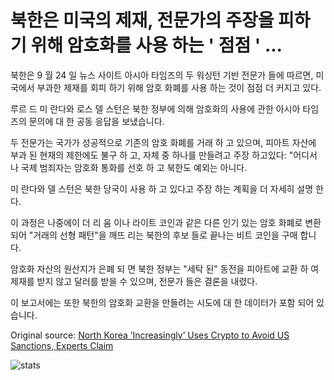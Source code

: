# 북한은 미국의 제재, 전문가의 주장을 피하기 위해 암호화를 사용 하는 ' 점점 ' ...

북한은 9 월 24 일 뉴스 사이트 아시아 타임즈의 두 워싱턴 기반 전문가 들에 따르면, 미국에서 부과한 제재를 회피 하기 위해 암호 화폐를 사용 하는 것이 점점 더 커지고 있다.

루르 드 미 란다와 로스 델 스턴은 북한 정부에 의해 암호화의 사용에 관한 아시아 타임즈의 문의에 대 한 공동 응답을 보냈습니다.

두 전문가는 국가가 성공적으로 기존의 암호 화폐를 거래 하 고 있으며, 피아트 자산에 부과 된 현재의 제한에도 불구 하 고, 자체 중 하나를 만들려고 주장 하고있다: "어디서 나 국제 범죄자는 암호화 통화를 선호 하 고 북한도 예외는 아니다.

미 란다와 델 스턴은 북한 당국이 사용 하 고 있다고 주장 하는 계획을 더 자세히 설명 한다.

이 과정은 나중에이 더 리 움 이나 라이트 코인과 같은 다른 인기 있는 암호 화폐로 변환 되어 "거래의 선형 패턴"을 깨뜨 리는 북한의 후보 들로 끝나는 비트 코인을 구매 합니다.

암호화 자산의 원산지가 은폐 되 면 북한 정부는 "세탁 된" 동전을 피아트에 교환 하 여 제재를 받지 않고 달러를 받을 수 있으며, 전문가 들은 결론을 내렸다.

이 보고서에는 또한 북한의 암호화 교환을 만들려는 시도에 대 한 데이터가 포함 되어 있습니다.

Original source: [North Korea ‘Increasingly’ Uses Crypto to Avoid US Sanctions, Experts Claim](https://cointelegraph.com/news/north-korea-increasingly-uses-crypto-to-avoid-us-sanctions-experts-claim)

![stats](https://c.statcounter.com/11760860/0/a89fa40b/1/ "stats")